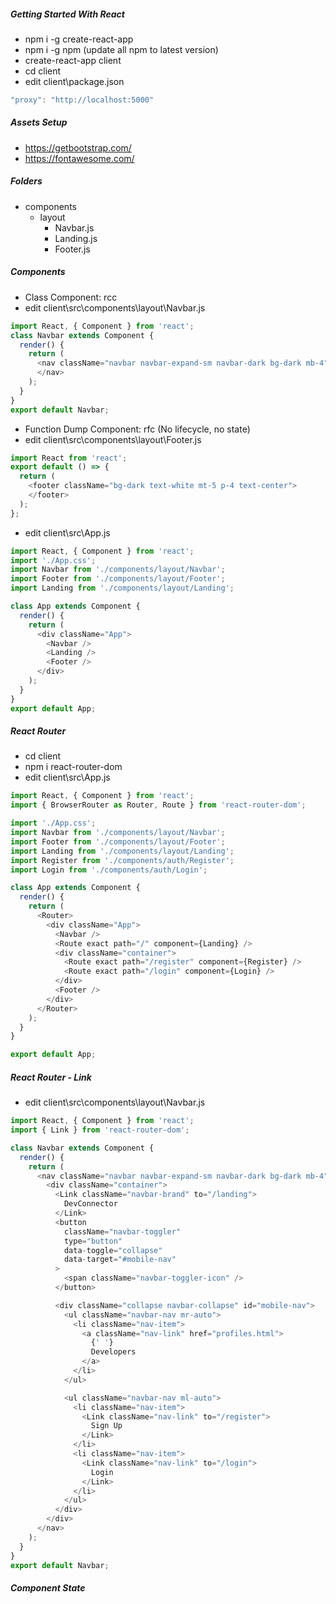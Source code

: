 ##### Getting Started With React
* npm i -g create-react-app
* npm i -g npm (update all npm to latest version)
* create-react-app client
* cd client
* edit client\package.json
```javascript
"proxy": "http://localhost:5000"
```
##### Assets Setup
* https://getbootstrap.com/
* https://fontawesome.com/

##### Folders
* components
    * layout
        * Navbar.js
        * Landing.js
        * Footer.js

##### Components
* Class Component: rcc
* edit client\src\components\layout\Navbar.js
```javascript
import React, { Component } from 'react';
class Navbar extends Component {
  render() {
    return (
      <nav className="navbar navbar-expand-sm navbar-dark bg-dark mb-4">
      </nav>
    );
  }
}
export default Navbar;
```
* Function Dump Component: rfc (No lifecycle, no state)
* edit client\src\components\layout\Footer.js
```javascript
import React from 'react';
export default () => {
  return (
    <footer className="bg-dark text-white mt-5 p-4 text-center">
    </footer>
  );
};
```
* edit client\src\App.js
```javascript
import React, { Component } from 'react';
import './App.css';
import Navbar from './components/layout/Navbar';
import Footer from './components/layout/Footer';
import Landing from './components/layout/Landing';

class App extends Component {
  render() {
    return (
      <div className="App">
        <Navbar />
        <Landing />
        <Footer />
      </div>
    );
  }
}
export default App;
```

##### React Router
* cd client
* npm i react-router-dom
* edit client\src\App.js
```javascript
import React, { Component } from 'react';
import { BrowserRouter as Router, Route } from 'react-router-dom';

import './App.css';
import Navbar from './components/layout/Navbar';
import Footer from './components/layout/Footer';
import Landing from './components/layout/Landing';
import Register from './components/auth/Register';
import Login from './components/auth/Login';

class App extends Component {
  render() {
    return (
      <Router>
        <div className="App">
          <Navbar />
          <Route exact path="/" component={Landing} />
          <div className="container">
            <Route exact path="/register" component={Register} />
            <Route exact path="/login" component={Login} />
          </div>
          <Footer />
        </div>
      </Router>
    );
  }
}

export default App;
```
##### React Router - Link
* edit client\src\components\layout\Navbar.js
```javascript
import React, { Component } from 'react';
import { Link } from 'react-router-dom';

class Navbar extends Component {
  render() {
    return (
      <nav className="navbar navbar-expand-sm navbar-dark bg-dark mb-4">
        <div className="container">
          <Link className="navbar-brand" to="/landing">
            DevConnector
          </Link>
          <button
            className="navbar-toggler"
            type="button"
            data-toggle="collapse"
            data-target="#mobile-nav"
          >
            <span className="navbar-toggler-icon" />
          </button>

          <div className="collapse navbar-collapse" id="mobile-nav">
            <ul className="navbar-nav mr-auto">
              <li className="nav-item">
                <a className="nav-link" href="profiles.html">
                  {' '}
                  Developers
                </a>
              </li>
            </ul>

            <ul className="navbar-nav ml-auto">
              <li className="nav-item">
                <Link className="nav-link" to="/register">
                  Sign Up
                </Link>
              </li>
              <li className="nav-item">
                <Link className="nav-link" to="/login">
                  Login
                </Link>
              </li>
            </ul>
          </div>
        </div>
      </nav>
    );
  }
}
export default Navbar;
```

##### Component State

